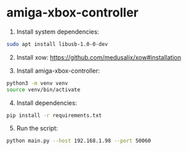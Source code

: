 # amiga-xbox-controller

1. Install system dependencies:

```bash
sudo apt install libusb-1.0-0-dev
```

2. Install xow: https://github.com/medusalix/xow#installation

3. Install amiga-xbox-controller:

```bash
python3 -m venv venv
source venv/bin/activate
```

4. Install dependencies:

```bash
pip install -r requirements.txt
```

5. Run the script:

```bash
python main.py --host 192.168.1.98 --port 50060
```
